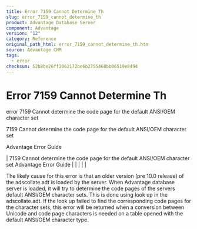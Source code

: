 ```yaml
---
title: Error 7159 Cannot Determine Th
slug: error_7159_cannot_determine_th
product: Advantage Database Server
component: Advantage
version: "12"
category: Reference
original_path_html: error_7159_cannot_determine_th.htm
source: Advantage CHM
tags:
  - error
checksum: 52b8be26ff2062172be6b2755468bb06519e8494
---
```


# Error 7159 Cannot Determine Th

error 7159 Cannot determine the code page for the default ANSI/OEM character set

7159 Cannot determine the code page for the default ANSI/OEM character set

Advantage Error Guide

| 7159 Cannot determine the code page for the default ANSI/OEM character set  Advantage Error Guide |  |  |  |  |

The likely cause for this error is that an older version (pre 10.0 release) of the adscollate.adt is loaded by the server. When Advantage database server is loaded, it will try to determine the code pages of the servers default ANSI/OEM character sets. This is done using look up in the adscollate.adt. If the look up failed to find the corresponding code pages for the character sets, this error will be returned when a conversion between Unicode and code page characters is needed on a table opened with the default ANSI/OEM character type.
